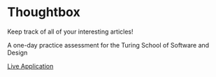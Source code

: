 # Thoughtbox

Keep track of all of your interesting articles!

A one-day practice assessment for the Turing School of Software and Design

[Live Application](https://shrouded-river-82438.herokuapp.com/links)
